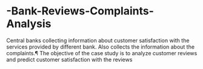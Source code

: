 # -Bank-Reviews-Complaints-Analysis   
Central banks collecting information about customer satisfaction with the services provided by different bank. Also collects the information about the complaints.¶
The objective of the case study is to analyze customer reviews and predict customer satisfaction with the reviews
